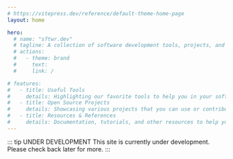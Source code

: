 ```yaml
---
# https://vitepress.dev/reference/default-theme-home-page
layout: home

hero:
  # name: "sftwr.dev"
  # tagline: A collection of software development tools, projects, and resources.
  # actions:
  #   - theme: brand
  #     text: 
  #     link: /

# features:
#   - title: Useful Tools
#     details: Highlighting our favorite tools to help you in your software development journey.
#   - title: Open Source Projects
#     details: Showcasing various projects that you can use or contribute to.
#   - title: Resources & References
#     details: Documentation, tutorials, and other resources to help you learn.
---
```


::: tip UNDER DEVELOPMENT
This site is currently under development. Please check back later for more.
:::